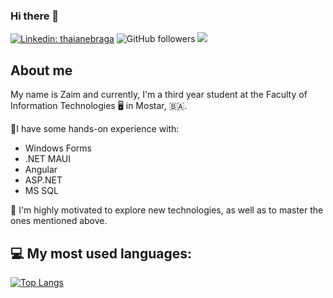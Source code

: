 ### Hi there 👋
[![Linkedin: thaianebraga](https://img.shields.io/badge/-Connect-blue?style=flat-square&logo=Linkedin&logoColor=white&link=https://www.linkedin.com/in/zaim-mehic/)](https://www.linkedin.com/in/zaim-mehic/)
![GitHub followers](https://img.shields.io/github/followers/zmehic?label=Follow&style=social)
![](https://komarev.com/ghpvc/?username=zmehice&style=flat-square&color=brightgreen)
## About me
My name is Zaim and currently, I'm a third year student at the Faculty of Information Technologies 🖥️ in Mostar, 🇧🇦. 

👷I have some hands-on experience with: 
- Windows Forms
- .NET MAUI
- Angular
- ASP.NET
- MS SQL

🔭 I'm highly motivated to explore new technologies, as well as to master the ones mentioned above. 

## 💻 My most used languages:
[![Top Langs](https://github-readme-stats.vercel.app/api/top-langs/?username=zmehic2&layout=compact&text_color=daf7dc&bg_color=151515)](https://github.com/devSouvik/github-readme-stats)


<!--
**zmehic/zmehic** is a ✨ _special_ ✨ repository because its `README.md` (this file) appears on your GitHub profile.

Here are some ideas to get you started:

- 🔭 I’m currently working on ...
- 🌱 I’m currently learning ...
- 👯 I’m looking to collaborate on ...
- 🤔 I’m looking for help with ...
- 💬 Ask me about ...
- 📫 How to reach me: ...
- 😄 Pronouns: ...
- ⚡ Fun fact: ...
-->
